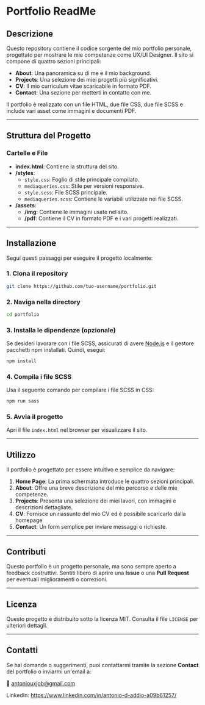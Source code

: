 # Portfolio ReadMe

## Descrizione
Questo repository contiene il codice sorgente del mio portfolio personale, progettato per mostrare le mie competenze come UX/UI Designer. Il sito si compone di quattro sezioni principali:
- **About**: Una panoramica su di me e il mio background.
- **Projects**: Una selezione dei miei progetti più significativi.
- **CV**: Il mio curriculum vitae scaricabile in formato PDF.
- **Contact**: Una sezione per metterti in contatto con me.

Il portfolio è realizzato con un file HTML, due file CSS, due file SCSS e include vari asset come immagini e documenti PDF.

---

## Struttura del Progetto

### Cartelle e File
- **index.html**: Contiene la struttura del sito.
- **/styles**:
  - `style.css`: Foglio di stile principale compilato.
  - `mediaqueries.css`: Stile per versioni responsive.
  - `style.scss`: File SCSS principale.
  - `mediaqueries.scss`: Contiene le variabili utilizzate nei file SCSS.
- **/assets**:
  - **/img**: Contiene le immagini usate nel sito.
  - **/pdf**: Contiene il CV in formato PDF e i vari progetti realizzati.

---

## Installazione
Segui questi passaggi per eseguire il progetto localmente:

### 1. Clona il repository
```bash
git clone https://github.com/tuo-username/portfolio.git
```

### 2. Naviga nella directory
```bash
cd portfolio
```

### 3. Installa le dipendenze (opzionale)
Se desideri lavorare con i file SCSS, assicurati di avere [Node.js](https://nodejs.org/) e il gestore pacchetti npm installati. Quindi, esegui:
```bash
npm install
```

### 4. Compila i file SCSS
Usa il seguente comando per compilare i file SCSS in CSS:
```bash
npm run sass
```

### 5. Avvia il progetto
Apri il file `index.html` nel browser per visualizzare il sito.

---

## Utilizzo
Il portfolio è progettato per essere intuitivo e semplice da navigare:
1. **Home Page**: La prima schermata introduce le quattro sezioni principali.
2. **About**: Offre una breve descrizione del mio percorso e delle mie competenze.
3. **Projects**: Presenta una selezione dei miei lavori, con immagini e descrizioni dettagliate.
4. **CV**: Fornisce un riassunto del mio CV ed è possibile scaricarlo dalla homepage
5. **Contact**: Un form semplice per inviare messaggi o richieste.

---

## Contributi
Questo portfolio è un progetto personale, ma sono sempre aperto a feedback costruttivi. Sentiti libero di aprire una **Issue** o una **Pull Request** per eventuali miglioramenti o correzioni.

---

## Licenza
Questo progetto è distribuito sotto la licenza MIT. Consulta il file `LICENSE` per ulteriori dettagli.

---

## Contatti
Se hai domande o suggerimenti, puoi contattarmi tramite la sezione **Contact** del portfolio o inviarmi un'email a:

📧 antoniouxjob@gmail.com

LinkedIn: https://www.linkedin.com/in/antonio-d-addio-a09b61257/

